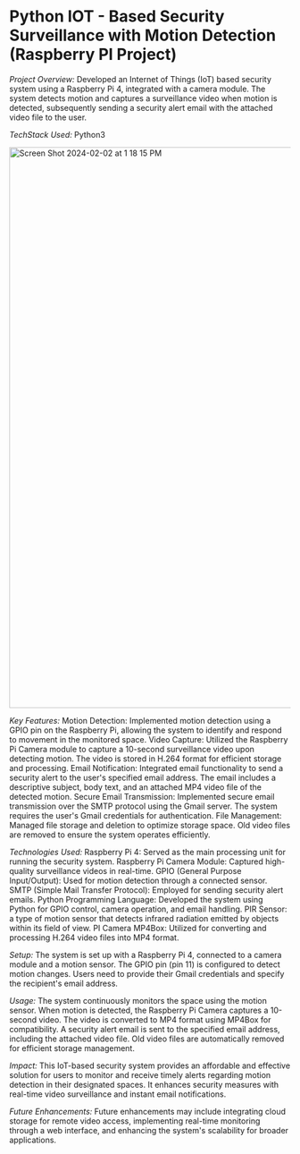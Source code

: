 # Python IOT - Based Security Surveillance with Motion Detection (Raspberry PI Project)

*Project Overview:*
Developed an Internet of Things (IoT) based security system using a Raspberry Pi 4, integrated with a camera module. 
The system detects motion and captures a surveillance video when motion is detected, subsequently sending a security 
alert email with the attached video file to the user.

*TechStack Used:*
Python3

<img width="1003" alt="Screen Shot 2024-02-02 at 1 18 15 PM" src="https://github.com/DevS0ni/Python-IOT-Based-Security-Surveillance-with-Motion-Detection/assets/88739819/ea6f412c-e5b0-44e7-9281-aa8bb897fc08">

*Key Features:*
Motion Detection: Implemented motion detection using a GPIO pin on the Raspberry Pi, allowing the system to identify and respond to movement in the monitored space.
Video Capture: Utilized the Raspberry Pi Camera module to capture a 10-second surveillance video upon detecting motion. The video is stored in H.264 format for efficient storage and processing.
Email Notification: Integrated email functionality to send a security alert to the user's specified email address. The email includes a descriptive subject, body text, and an attached MP4 video file of the detected motion.
Secure Email Transmission: Implemented secure email transmission over the SMTP protocol using the Gmail server. The system requires the user's Gmail credentials for authentication.
File Management: Managed file storage and deletion to optimize storage space. Old video files are removed to ensure the system operates efficiently.

*Technologies Used:*
Raspberry Pi 4: Served as the main processing unit for running the security system.
Raspberry Pi Camera Module: Captured high-quality surveillance videos in real-time.
GPIO (General Purpose Input/Output): Used for motion detection through a connected sensor.
SMTP (Simple Mail Transfer Protocol): Employed for sending security alert emails.
Python Programming Language: Developed the system using Python for GPIO control, camera operation, and email handling.
PIR Sensor: a type of motion sensor that detects infrared radiation emitted by objects within its field of view.
PI Camera
MP4Box: Utilized for converting and processing H.264 video files into MP4 format.

*Setup:*
The system is set up with a Raspberry Pi 4, connected to a camera module and a motion sensor.
The GPIO pin (pin 11) is configured to detect motion changes.
Users need to provide their Gmail credentials and specify the recipient's email address.

*Usage:*
The system continuously monitors the space using the motion sensor.
When motion is detected, the Raspberry Pi Camera captures a 10-second video.
The video is converted to MP4 format using MP4Box for compatibility.
A security alert email is sent to the specified email address, including the attached video file.
Old video files are automatically removed for efficient storage management.

*Impact:*
This IoT-based security system provides an affordable and effective solution for users to monitor and receive timely alerts regarding motion detection in their designated spaces. It enhances security measures with real-time video surveillance and instant email notifications.

*Future Enhancements:*
Future enhancements may include integrating cloud storage for remote video access, implementing real-time monitoring through a web interface, and enhancing the system's scalability for broader applications.
